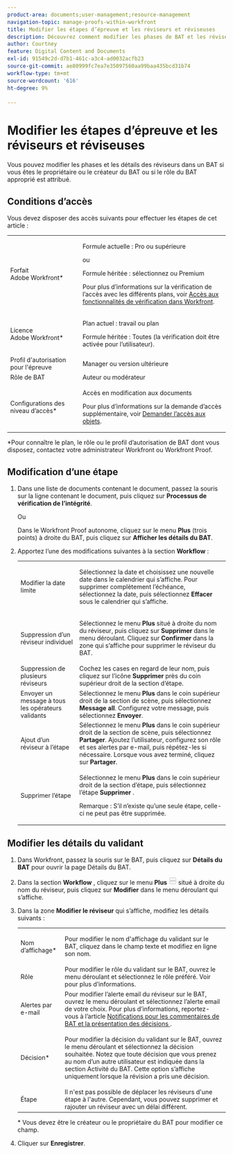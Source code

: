 ```yaml
---
product-area: documents;user-management;resource-management
navigation-topic: manage-proofs-within-workfront
title: Modifier les étapes d’épreuve et les réviseurs et réviseuses
description: Découvrez comment modifier les phases de BAT et les réviseurs.
author: Courtney
feature: Digital Content and Documents
exl-id: 91549c2d-d7b1-461c-a3c4-ad0032acfb23
source-git-commit: ae80999fc7ea7e35097560aa99baa435bcd31b74
workflow-type: tm+mt
source-wordcount: '616'
ht-degree: 9%

---
```


# Modifier les étapes d’épreuve et les réviseurs et réviseuses

Vous pouvez modifier les phases et les détails des réviseurs dans un BAT si vous êtes le propriétaire ou le créateur du BAT ou si le rôle du BAT approprié est attribué.

## Conditions d’accès

Vous devez disposer des accès suivants pour effectuer les étapes de cet article :

<table style="table-layout:auto"> 
 <col> 
 <col> 
 <tbody> 
  <tr> 
   <td role="rowheader">Forfait Adobe Workfront*</td> 
   <td> <p>Formule actuelle : Pro ou supérieure</p> <p>ou</p> <p>Formule héritée : sélectionnez ou Premium</p> <p>Pour plus d’informations sur la vérification de l’accès avec les différents plans, voir <a href="/help/quicksilver/administration-and-setup/manage-workfront/configure-proofing/access-to-proofing-functionality.md" class="MCXref xref">Accès aux fonctionnalités de vérification dans Workfront</a>.</p> </td> 
  </tr> 
  <tr> 
   <td role="rowheader">Licence Adobe Workfront*</td> 
   <td> <p>Plan actuel : travail ou plan</p> <p>Formule héritée : Toutes (la vérification doit être activée pour l’utilisateur).</p> </td> 
  </tr> 
  <tr> 
   <td role="rowheader">Profil d'autorisation pour l'épreuve </td> 
   <td>Manager ou version ultérieure</td> 
  </tr> 
  <tr> 
   <td role="rowheader">Rôle de BAT</td> 
   <td>Auteur ou modérateur </td> 
  </tr> 
  <tr> 
   <td role="rowheader">Configurations des niveau d’accès*</td> 
   <td> <p>Accès en modification aux documents</p> <p>Pour plus d’informations sur la demande d’accès supplémentaire, voir <a href="../../../workfront-basics/grant-and-request-access-to-objects/request-access.md" class="MCXref xref">Demander l’accès aux objets</a>.</p> </td> 
  </tr> 
 </tbody> 
</table>

&#42;Pour connaître le plan, le rôle ou le profil d’autorisation de BAT dont vous disposez, contactez votre administrateur Workfront ou Workfront Proof.

## Modification d’une étape

1. Dans une liste de documents contenant le document, passez la souris sur la ligne contenant le document, puis cliquez sur **Processus de vérification de l’intégrité**.

   Ou

   Dans le Workfront Proof autonome, cliquez sur le menu **Plus** (trois points) à droite du BAT, puis cliquez sur **Afficher les détails du BAT**.

1. Apportez l’une des modifications suivantes à la section **Workflow** :

   <table style="table-layout:auto"> 
    <col> 
    <col> 
    <tbody> 
     <tr> 
      <td role="rowheader">Modifier la date limite</td> 
      <td> <p>Sélectionnez la date et choisissez une nouvelle date dans le calendrier qui s’affiche. Pour supprimer complètement l’échéance, sélectionnez la date, puis sélectionnez <strong>Effacer</strong> sous le calendrier qui s’affiche.</p> </td> 
     </tr> 
     <tr> 
      <td role="rowheader">Suppression d’un réviseur individuel</td> 
      <td> <p>Sélectionnez le menu <strong>Plus</strong> situé à droite du nom du réviseur, puis cliquez sur <strong>Supprimer</strong> dans le menu déroulant. Cliquez sur <strong>Confirmer</strong> dans la zone qui s’affiche pour supprimer le réviseur du BAT.</p> </td> 
     </tr> 
     <tr> 
      <td role="rowheader">Suppression de plusieurs réviseurs</td> 
      <td>Cochez les cases en regard de leur nom, puis cliquez sur l’icône <strong>Supprimer</strong> près du coin supérieur droit de la section d’étape.</td> 
     </tr> 
     <tr> 
      <td role="rowheader">Envoyer un message à tous les opérateurs validants</td> 
      <td>Sélectionnez le menu <strong>Plus</strong> dans le coin supérieur droit de la section de scène, puis sélectionnez <strong>Message all</strong>. Configurez votre message, puis sélectionnez <strong>Envoyer</strong>.</td> 
     </tr> 
     <tr> 
      <td role="rowheader">Ajout d’un réviseur à l’étape</td> 
      <td>Sélectionnez le menu <strong>Plus</strong> dans le coin supérieur droit de la section de scène, puis sélectionnez <strong>Partager</strong>. Ajoutez l’utilisateur, configurez son rôle et ses alertes par e-mail, puis répétez-les si nécessaire. Lorsque vous avez terminé, cliquez sur <strong>Partager</strong>.</td> 
     </tr> 
     <tr> 
      <td role="rowheader">Supprimer l’étape</td> 
      <td> <p>Sélectionnez le menu <strong>Plus</strong> dans le coin supérieur droit de la section d’étape, puis sélectionnez l’étape <strong>Supprimer</strong> .</p> <p>Remarque : S’il n’existe qu’une seule étape, celle-ci ne peut pas être supprimée.</p> </td> 
     </tr> 
    </tbody> 
   </table>

## Modifier les détails du validant

1. Dans Workfront, passez la souris sur le BAT, puis cliquez sur **Détails du BAT** pour ouvrir la page Détails du BAT.
1. Dans la section **Workflow** , cliquez sur le menu **Plus** ![](assets/more-button-small.png) situé à droite du nom du réviseur, puis cliquez sur **Modifier** dans le menu déroulant qui s’affiche.

1. Dans la zone **Modifier le réviseur** qui s’affiche, modifiez les détails suivants :

   <table style="table-layout:auto"> 
    <col> 
    <col> 
    <tbody> 
     <tr> 
      <td role="rowheader">Nom d’affichage*</td> 
      <td> <p>Pour modifier le nom d'affichage du validant sur le BAT, cliquez dans le champ texte et modifiez en ligne son nom.</p> </td> 
     </tr> 
     <tr> 
      <td role="rowheader">Rôle</td> 
      <td>Pour modifier le rôle du validant sur le BAT, ouvrez le menu déroulant et sélectionnez le rôle préféré. Voir pour plus d’informations.</td> 
     </tr> 
     <tr> 
      <td role="rowheader">Alertes par e-mail</td> 
      <td>Pour modifier l’alerte email du réviseur sur le BAT, ouvrez le menu déroulant et sélectionnez l’alerte email de votre choix. Pour plus d’informations, reportez-vous à l’article <a href="../../../review-and-approve-work/proofing/proofing-overview/notifications-proof-comments-decisions.md" class="MCXref xref"> Notifications pour les commentaires de BAT et la présentation des décisions </a>.</td> 
     </tr> 
     <tr data-mc-conditions=""> 
      <td role="rowheader">Décision*</td> 
      <td> <p>Pour modifier la décision du validant sur le BAT, ouvrez le menu déroulant et sélectionnez la décision souhaitée. Notez que toute décision que vous prenez au nom d’un autre utilisateur est indiquée dans la section Activité du BAT. Cette option s’affiche uniquement lorsque la révision a pris une décision.</p> </td> 
     </tr> 
     <tr> 
      <td role="rowheader">Étape</td> 
      <td>Il n'est pas possible de déplacer les réviseurs d'une étape à l'autre. Cependant, vous pouvez supprimer et rajouter un réviseur avec un délai différent.</td> 
     </tr> 
    </tbody> 
   </table>

   &#42; Vous devez être le créateur ou le propriétaire du BAT pour modifier ce champ.

1. Cliquer sur **Enregistrer**.
